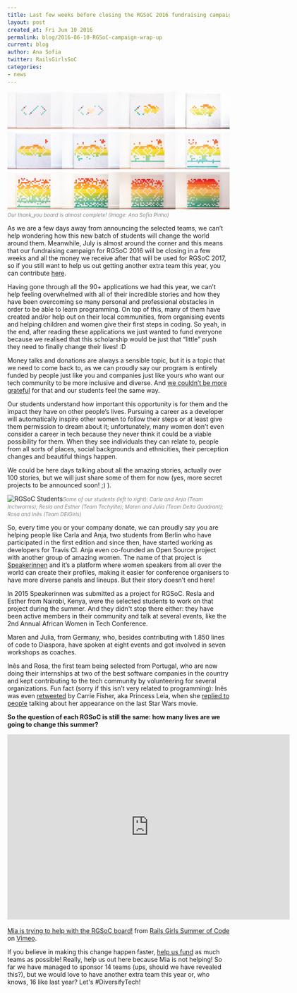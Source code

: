 ```yaml
---
title: Last few weeks before closing the RGSoC 2016 fundraising campaign
layout: post
created_at: Fri Jun 10 2016
permalink: blog/2016-06-10-RGSoC-campaign-wrap-up
current: blog
author: Ana Sofia
twitter: RailsGirlsSoC
categories:
- news
---
```


![Our thank_you board is almost complete!](/img/blog/2016/2016-05-27-RGSoC-campaign-wrap-up-squares-timelapse.png)<font color="grey"><small><i>Our thank_you board is almost complete! (Image: Ana Sofia Pinho)</i></small></font>

As we are a few days away from announcing the selected teams, we can’t help wondering how this new batch of students will change the world around them. Meanwhile, July is almost around the corner and this means that our fundraising campaign for RGSoC 2016 will be closing in a few weeks and all the money we receive after that will be used for RGSoC 2017, so if you still want to help us out getting another extra team this year, you can contribute [here](http://railsgirlssummerofcode.org/campaign/).

Having gone through all the 90+ applications we had this year, we can’t help feeling overwhelmed with all of their incredible stories and how they have been overcoming so many personal and professional obstacles in order to be able to learn programming. On top of this, many of them have created and/or help out on their local communities, from organising events and helping children and women give their first steps in coding. So yeah, in the end, after reading these applications we just wanted to fund everyone because we realised that this scholarship would be just that “little” push they need to finally change their lives! :D

Money talks and donations are always a sensible topic, but it is a topic that we need to come back to, as we can proudly say our program is entirely funded by people just like you and companies just like yours who want our tech community to be more inclusive and diverse. And [we couldn’t be more grateful](http://railsgirlssummerofcode.org/blog/2016-04-22-thank-you-lets-diversify-tech) for that and our students feel the same way.

Our students understand how important this opportunity is for them and the impact they have on other people’s lives. Pursuing a career as a developer will automatically inspire other women to follow their steps or at least give them permission to dream about it; unfortunately, many women don’t even consider a career in tech because they never think it could be a viable possibility for them. When they see individuals they can relate to, people from all sorts of places, social backgrounds and ethnicities, their perception changes and beautiful things happen.

We could be here days talking about all the amazing stories, actually over 100 stories, but we will just share some of them for now (yes, more secret projects to be announced soon! ;) ).

![RGSoC Students](/img/blog/2016/2016-05-27-RGSoC-campaign-wrap-up-teams.png)<font color="grey"><small><i>Some of our students (left to right): Carla and Anja (Team Inchworms); Resla and Esther (Team Techylite); Maren and Julia (Team Delta Quadrant); Rosa and Inês (Team DEIGirls)</i></small></font>

So, every time you or your company donate, we can proudly say you are helping people like Carla and Anja, two students from Berlin who have participated in the first edition and since then, have started working as developers for Travis CI. Anja even co-founded an Open Source project with another group of amazing women. The name of that project is [Speakerinnen](https://speakerinnen.org/) and it’s a platform where women speakers from all over the world can create their profiles, making it easier for conference organisers to have more diverse panels and lineups. But their story doesn’t end here! 

In 2015 Speakerinnen was submitted as a project for RGSoC. Resla and Esther from Nairobi, Kenya, were the selected students to work on that project during the summer. And they didn't stop there either: they have been active members in their community and talk at several events, like the 2nd Annual African Women in Tech Conference.

Maren and Julia, from Germany, who, besides contributing with 1.850 lines of code to Diaspora, have spoken at eight events and got involved in seven workshops as coaches.

Inês and Rosa, the first team being selected from Portugal, who are now doing their internships at two of the best software companies in the country and kept contributing to the tech community by volunteering for several organizations. Fun fact (sorry if this isn’t very related to programming): Inês was even [retweeted](https://twitter.com/ines_opcoelho/status/681725407591284736?ref_src=twsrc%5Etfw) by Carrie Fisher, aka Princess Leia, when she [replied to people](http://edition.cnn.com/2015/12/30/entertainment/carrie-fisher-star-wars-aging-response-twitter/) talking about her appearance on the last Star Wars movie.


**So the question of each RGSoC is still the same: how many lives are we going to change this summer?**

<iframe src="https://player.vimeo.com/video/170188877" width="640" height="420" frameborder="0" webkitallowfullscreen mozallowfullscreen allowfullscreen></iframe>
<p><a href="https://vimeo.com/170188877">Mia is trying to help with the RGSoC board!</a> from <a href="https://vimeo.com/user51331690">Rails Girls Summer of Code</a> on <a href="https://vimeo.com">Vimeo</a>.</p>



If you believe in making this change happen faster, [help us fund](http://railsgirlssummerofcode.org/campaign/) as much teams as possible! Really, help us out here because Mia is not helping! So far we have managed to sponsor 14 teams (ups, should we have revealed this?), but we would love to have another extra team this year or, who knows, 16 like last year? Let's #DiversifyTech! 
